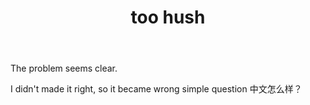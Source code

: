 ﻿---
layout: post
title: too hush
---
The problem seems clear.
<!--more-->

I didn't made it right, so it became wrong
simple question
中文怎么样？